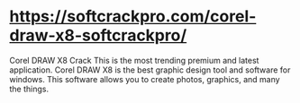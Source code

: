 # https://softcrackpro.com/corel-draw-x8-softcrackpro/
Corel DRAW X8 Crack This is the most trending premium and latest application. Corel DRAW X8 is the best graphic design tool and software for windows. This software allows you to create photos, graphics, and many the things.
